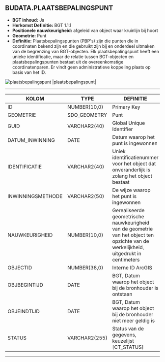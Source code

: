 ﻿## BUDATA.PLAATSBEPALINGSPUNT


* __BGT inhoud:__ Ja
* __Herkomst Definitie:__ BGT 1.1.1
* __Positionele nauwkeurigheid:__ afgeleid van object waar kruinlijn bij hoort
* __Geometrie:__ Punt
* __Definitie:__ Plaatsbepalingspunten (PBP's) zijn die punten die in coordinaten bekend zijn en die gebruikt zijn bij en onderdeel uitmaken van de begrenzing van BGT-objecten.
Elk plaatsbepalingspunt heeft een unieke identificatie, maar de relatie tussen BGT-objecten en plaatsbepalingspunten bestaat uit de overeenkomstige coordinatenparen.
Er vindt geen administratieve koppeling plaats op basis van het ID. 

![plaatsbepalingspunt](/objectbladen/1_Algemeen/plaatsbepalingspunt.png?raw=true)
|plaatsbepalingspunt|
 
***

|KOLOM                           	|TYPE          	|DEFINITIE|
|------                          	|----          	|-----    |
|ID                              	|NUMBER(10,0)  	|Primary Key|
|GEOMETRIE                       	|SDO_GEOMETRY  	|Punt|
|GUID                            	|VARCHAR2(40)  	|Global Unique Identifier|
|DATUM_INWINNING                 	|DATE          	|Datum waarop het punt is ingewonnen|
|IDENTIFICATIE                   	|VARCHAR2(40)  	|Uniek identificatienummer voor het object dat onveranderlijk is zolang het object bestaat|
|INWINNINGSMETHODE               	|VARCHAR2(50)  	|De wijze waarop het punt is ingewonnen|
|NAUWKEURIGHEID                  	|NUMBER(10,0)  	|Gerealiseerde geometrische nauwkeurigheid van de geometrie van het object ten opzichte van de werkelijkheid, uitgedrukt in centimeters|
|OBJECTID                        	|NUMBER(38,0)   |Interne ID ArcGIS|
|OBJBEGINTIJD                    	|DATE          	|BGT, Datum waarop het object bij de bronhouder is ontstaan|
|OBJEINDTIJD                     	|DATE          	|BGT, Datum waarop het object bij de bronhouder niet meer geldig is|
|STATUS                          	|VARCHAR2(255) 	|Status van de gegevens, keuzelijst [CT_STATUS]|

***


